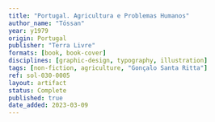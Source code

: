 ```yaml
---
title: "Portugal. Agricultura e Problemas Humanos"
author_name: "Tóssan"
year: y1979
origin: Portugal
publisher: "Terra Livre"
formats: [book, book-cover]
disciplines: [graphic-design, typography, illustration]
tags: [non-fiction, agriculture, "Gonçalo Santa Ritta"]
ref: sol-030-0005
layout: artifact
status: Complete
published: true
date_added: 2023-03-09
---
```

